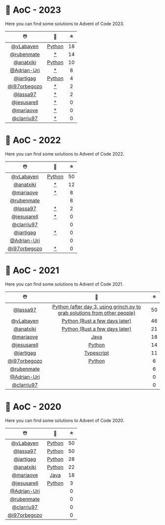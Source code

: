 # 🎄 AoC - 2023
Here you can find some solutions to Advent of Code 2023.

 |  ☃️  |  🧰  |  ⭐  |
 | :--: | :--: | :-: |
 | [@vLabayen](https://github.com/vLabayen)| [Python](https://github.com/TLMn00bs/advent-of-code/tree/master/vLabayen) | 18 |
 | [@rubenmate](https://github.com/rubenmate)| [*](https://github.com/TLMn00bs/advent-of-code/tree/master/rubenmate) | 14 |
 | [@anatxiki](https://github.com/anatxiki)| [Python](https://github.com/TLMn00bs/advent-of-code/tree/master/anatxiki) | 10 |
 | [@Adrian-Uri](https://github.com/Adrian-Uri)| [*](https://github.com/TLMn00bs/advent-of-code/tree/master/Adrian-Uri) | 8 |
 | [@jartigag](https://github.com/jartigag)| [Python](https://github.com/TLMn00bs/advent-of-code/tree/master/jartigag) | 4 |
 | [@i97orbegozo](https://github.com/i97orbegozo)| [*](https://github.com/TLMn00bs/advent-of-code/tree/master/i97orbegozo) | 2 |
 | [@lassa97](https://github.com/lassa97)| [*](https://github.com/TLMn00bs/advent-of-code/tree/master/lassa97) | 2 |
 | [@jesusarell](https://github.com/jesusarell)| [*](https://github.com/TLMn00bs/advent-of-code/tree/master/jesusarell) | 0 |
 | [@mariaove](https://github.com/mariaove)| [*](https://github.com/TLMn00bs/advent-of-code/tree/master/mariaove) | 0 |
 | [@clarriu97](https://github.com/clarriu97)| [*](https://github.com/TLMn00bs/advent-of-code/tree/master/clarriu97) | 0 |
# 🎄 AoC - 2022
Here you can find some solutions to Advent of Code 2022.

 |  ☃️  |  🧰  |  ⭐  |
 | :--: | :--: | :-: |
 | [@vLabayen](https://github.com/vLabayen)| [Python](https://github.com/TLMn00bs/advent-of-code/tree/master/vLabayen) | 50 |
 | [@anatxiki](https://github.com/anatxiki)| [*](https://github.com/TLMn00bs/advent-of-code/tree/master/anatxiki) | 12 |
 | [@mariaove](https://github.com/mariaove)| [*](https://github.com/TLMn00bs/advent-of-code/tree/master/mariaove) | 8 |
 | [@rubenmate](https://github.com/rubenmate)| [](https://github.com/TLMn00bs/advent-of-code/tree/master/rubenmate) | 8 |
 | [@lassa97](https://github.com/lassa97)| [*](https://github.com/TLMn00bs/advent-of-code/tree/master/lassa97) | 2 |
 | [@jesusarell](https://github.com/jesusarell)| [*](https://github.com/TLMn00bs/advent-of-code/tree/master/jesusarell) | 0 |
 | [@clarriu97](https://github.com/clarriu97)| [](https://github.com/TLMn00bs/advent-of-code/tree/master/clarriu97) | 0 |
 | [@jartigag](https://github.com/jartigag)| [*](https://github.com/TLMn00bs/advent-of-code/tree/master/jartigag) | 0 |
 | [@Adrian-Uri](https://github.com/Adrian-Uri)| [](https://github.com/TLMn00bs/advent-of-code/tree/master/Adrian-Uri) | 0 |
 | [@i97orbegozo](https://github.com/i97orbegozo)| [*](https://github.com/TLMn00bs/advent-of-code/tree/master/i97orbegozo) | 0 |
# 🎄 AoC - 2021
Here you can find some solutions to Advent of Code 2021.

 |  ☃️  |  🧰  |  ⭐  |
 | :--: | :--: | :-: |
 | [@lassa97](https://github.com/lassa97)| [Python (after day 3, using grinch.py to grab solutions from other people)](https://github.com/TLMn00bs/advent-of-code/tree/master/lassa97) | 50 |
 | [@vLabayen](https://github.com/vLabayen)| [Python (Rust a few days later)](https://github.com/TLMn00bs/advent-of-code/tree/master/vLabayen) | 46 |
 | [@anatxiki](https://github.com/anatxiki)| [Python (Rust a few days later)](https://github.com/TLMn00bs/advent-of-code/tree/master/anatxiki) | 21 |
 | [@mariaove](https://github.com/mariaove)| [Java](https://github.com/TLMn00bs/advent-of-code/tree/master/mariaove) | 18 |
 | [@jesusarell](https://github.com/jesusarell)| [Python](https://github.com/TLMn00bs/advent-of-code/tree/master/jesusarell) | 14 |
 | [@jartigag](https://github.com/jartigag)| [Typescript](https://github.com/TLMn00bs/advent-of-code/tree/master/jartigag) | 11 |
 | [@i97orbegozo](https://github.com/i97orbegozo)| [Python](https://github.com/TLMn00bs/advent-of-code/tree/master/i97orbegozo) | 6 |
 | [@rubenmate](https://github.com/rubenmate)| [](https://github.com/TLMn00bs/advent-of-code/tree/master/rubenmate) | 6 |
 | [@Adrian-Uri](https://github.com/Adrian-Uri)| [](https://github.com/TLMn00bs/advent-of-code/tree/master/Adrian-Uri) | 0 |
 | [@clarriu97](https://github.com/clarriu97)| [](https://github.com/TLMn00bs/advent-of-code/tree/master/clarriu97) | 0 |

# 🎄 AoC - 2020
Here you can find some solutions to Advent of Code 2020.

 |  ☃️  |  🧰  |  ⭐  |
 | :--: | :--: | :-: |
 | [@vLabayen](https://github.com/vLabayen)| [Python](https://github.com/TLMn00bs/advent-of-code/tree/master/vLabayen) | 50 |
 | [@lassa97](https://github.com/lassa97)| [Python](https://github.com/TLMn00bs/advent-of-code/tree/master/lassa97) | 50 |
 | [@jartigag](https://github.com/jartigag)| [Python](https://github.com/TLMn00bs/advent-of-code/tree/master/jartigag) | 28 |
 | [@anatxiki](https://github.com/anatxiki)| [Python](https://github.com/TLMn00bs/advent-of-code/tree/master/anatxiki) | 22 |
 | [@mariaove](https://github.com/mariaove)| [Java](https://github.com/TLMn00bs/advent-of-code/tree/master/mariaove) | 18 |
 | [@jesusarell](https://github.com/jesusarell)| [Python](https://github.com/TLMn00bs/advent-of-code/tree/master/jesusarell) | 3 |
 | [@Adrian-Uri](https://github.com/Adrian-Uri)| [](https://github.com/TLMn00bs/advent-of-code/tree/master/Adrian-Uri) | 0 |
 | [@rubenmate](https://github.com/rubenmate)| [](https://github.com/TLMn00bs/advent-of-code/tree/master/rubenmate) | 0 |
 | [@clarriu97](https://github.com/clarriu97)| [](https://github.com/TLMn00bs/advent-of-code/tree/master/clarriu97) | 0 |
 | [@i97orbegozo](https://github.com/i97orbegozo)| [](https://github.com/TLMn00bs/advent-of-code/tree/master/i97orbegozo) | 0 |
